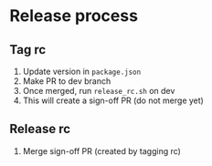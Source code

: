 # Release process

## Tag rc

1. Update version in `package.json`
2. Make PR to dev branch
3. Once merged, run `release_rc.sh` on dev
4. This will create a sign-off PR (do not merge yet)

## Release rc

1. Merge sign-off PR (created by tagging rc)
